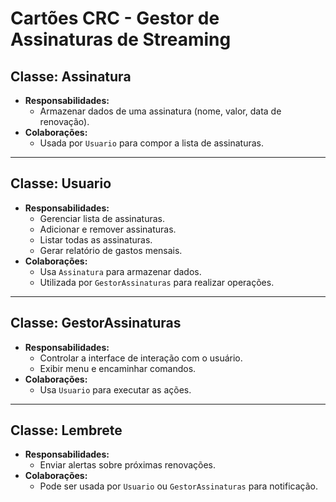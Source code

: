 # Cartões CRC - Gestor de Assinaturas de Streaming

## Classe: Assinatura
- **Responsabilidades:**
  - Armazenar dados de uma assinatura (nome, valor, data de renovação).
- **Colaborações:**
  - Usada por `Usuario` para compor a lista de assinaturas.

---

## Classe: Usuario
- **Responsabilidades:**
  - Gerenciar lista de assinaturas.
  - Adicionar e remover assinaturas.
  - Listar todas as assinaturas.
  - Gerar relatório de gastos mensais.
- **Colaborações:**
  - Usa `Assinatura` para armazenar dados.
  - Utilizada por `GestorAssinaturas` para realizar operações.

---

## Classe: GestorAssinaturas
- **Responsabilidades:**
  - Controlar a interface de interação com o usuário.
  - Exibir menu e encaminhar comandos.
- **Colaborações:**
  - Usa `Usuario` para executar as ações.

---

## Classe: Lembrete
- **Responsabilidades:**
  - Enviar alertas sobre próximas renovações.
- **Colaborações:**
  - Pode ser usada por `Usuario` ou `GestorAssinaturas` para notificação.

